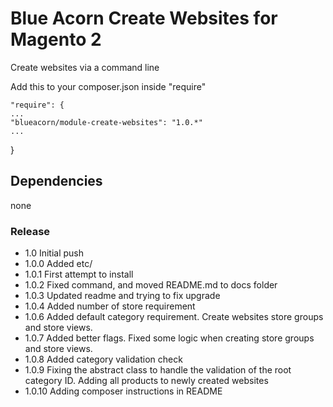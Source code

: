 # Blue Acorn Create Websites for Magento 2

Create websites via a command line

Add this to your composer.json inside "require" 
    
    "require": {
    ...
    "blueacorn/module-create-websites": "1.0.*"
    ...
 }
## Dependencies
none

### Release
* 1.0 Initial push
* 1.0.0 Added etc/
* 1.0.1 First attempt to install
* 1.0.2 Fixed command, and moved README.md to docs folder
* 1.0.3 Updated readme and trying to fix upgrade 
* 1.0.4 Added number of store requirement
* 1.0.6 Added default category requirement.  Create websites store groups and store views.
* 1.0.7 Added better flags.  Fixed some logic when creating store groups and store views.
* 1.0.8 Added category validation check
* 1.0.9 Fixing the abstract class to handle the validation of the root category ID.  Adding all products to newly created websites 
* 1.0.10 Adding composer instructions in README